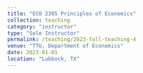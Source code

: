 ```yaml
---
title: "ECO 2305 Principles of Economics"
collection: teaching
category: "instructor"
type: "Sole Instructor"
permalink: /teaching/2023-fall-teaching-4
venue: "TTU, Department of Economics"
date: 2023-01-01
location: "Lubbock, TX"
---
```


